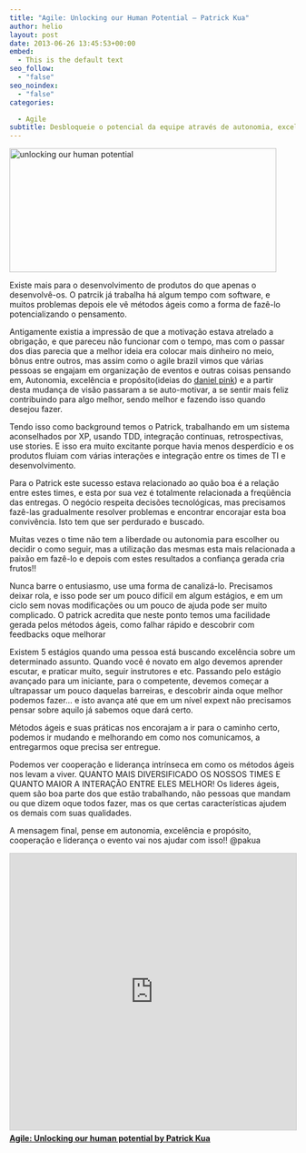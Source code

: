 ```yaml
---
title: "Agile: Unlocking our Human Potential – Patrick Kua"
author: helio
layout: post
date: 2013-06-26 13:45:53+00:00
embed:
  - This is the default text
seo_follow:
  - "false"
seo_noindex:
  - "false"
categories:

  - Agile
subtitle: Desbloqueie o potencial da equipe através de autonomia, excelência e propósito—descubra como motivação intrínseca supera obrigação, e por que times diversos com relacionamentos fortes entregam melhores resultados
---
```


[<img class="aligncenter size-full wp-image-777" alt="unlocking our human potential" src="/uploads/2013/06/unlockingourhumanpotential.png" width="470" height="218" srcset="/uploads/2013/06/unlockingourhumanpotential.png 470w, /uploads/2013/06/unlockingourhumanpotential-300x139.png 300w" sizes="(max-width: 470px) 100vw, 470px" />][1]

Existe mais para o desenvolvimento de produtos do que apenas o desenvolvê-os. O patrcik já trabalha há algum tempo com software, e muitos problemas depois ele vê métodos ágeis como a forma de fazê-lo potencializando o pensamento.

Antigamente existia a impressão de que a motivação estava atrelado a obrigação, e que pareceu não funcionar com o tempo, mas com o passar dos dias parecia que a melhor ideia era colocar mais dinheiro no meio, bônus entre outros, mas assim como o agile brazil vimos que várias pessoas se engajam em organização de eventos e outras coisas pensando em, Autonomia, excelência e propósito(ideias do <a title="Dan pink site" href="http://www.danpink.com/" target="_blank">daniel pink</a>) e a partir desta mudança de visão passaram a se auto-motivar, a se sentir mais feliz contribuindo para algo melhor, sendo melhor e fazendo isso quando desejou fazer.

Tendo isso como background temos o Patrick, trabalhando em um sistema aconselhados por XP, usando TDD, integração continuas, retrospectivas, use stories. E isso era muito excitante porque havia menos desperdício e os produtos fluiam com várias interações e integração entre os times de TI e desenvolvimento.

Para o Patrick este sucesso estava relacionado ao quão boa é a relação entre estes times, e esta por sua vez é totalmente relacionada a freqüência das entregas. O negócio respeita decisões tecnológicas, mas precisamos fazê-las gradualmente resolver problemas e encontrar encorajar esta boa convivência. Isto tem que ser perdurado e buscado.

Muitas vezes o time não tem a liberdade ou autonomia para escolher ou decidir o como seguir, mas a utilização das mesmas esta mais relacionada a paixão em fazê-lo e depois com estes resultados a confiança gerada cria frutos!!

Nunca barre o entusiasmo, use uma forma de canalizá-lo. Precisamos deixar rola, e isso pode ser um pouco difícil em algum estágios, e em um ciclo sem novas modificações ou um pouco de ajuda pode ser muito complicado. O patrick acredita que neste ponto temos uma facilidade gerada pelos métodos ágeis, como falhar rápido e descobrir com feedbacks oque melhorar

Existem 5 estágios quando uma pessoa está buscando excelência sobre um determinado assunto. Quando você é novato em algo devemos aprender escutar, e praticar muito, seguir instrutores e etc. Passando pelo estágio avançado para um iniciante, para o competente, devemos começar a ultrapassar um pouco daquelas barreiras, e descobrir ainda oque melhor podemos fazer… e isto avança até que em um nível expext não precisamos pensar sobre aquilo já sabemos oque dará certo.

Métodos ágeis e suas práticas nos encorajam a ir para o caminho certo, podemos ir mudando e melhorando em como nos comunicamos, a entregarmos oque precisa ser entregue.

Podemos ver cooperação e liderança intrínseca em como os métodos ágeis nos levam a viver. QUANTO MAIS DIVERSIFICADO OS NOSSOS TIMES E QUANTO MAIOR A INTERAÇÃO ENTRE ELES MELHOR! Os lideres ágeis, quem são boa parte dos que estão trabalhando, não pessoas que mandam ou que dizem oque todos fazer, mas os que certas características ajudem os demais com suas qualidades.

A mensagem final, pense em autonomia, excelência e propósito, cooperação e liderança o evento vai nos ajudar com isso!! @pakua

<div style="margin-bottom: 20px;">
<iframe src="https://www.slideserve.com/embed/7318736"
        width="597" height="486" frameborder="0" marginwidth="0" marginheight="0"
        scrolling="no" style="border:1px solid #CCC; border-width:1px; margin-bottom:5px; max-width: 100%;"
        allowfullscreen></iframe>
<div style="margin-bottom:5px">
    <strong><a href="https://www.slideserve.com/thekua/agile-unlocking-our-human-potential-7318736" target="_blank">Agile: Unlocking our human potential by Patrick Kua</a></strong>
</div>
</div>

[1]: /uploads/2013/06/unlockingourhumanpotential.png
